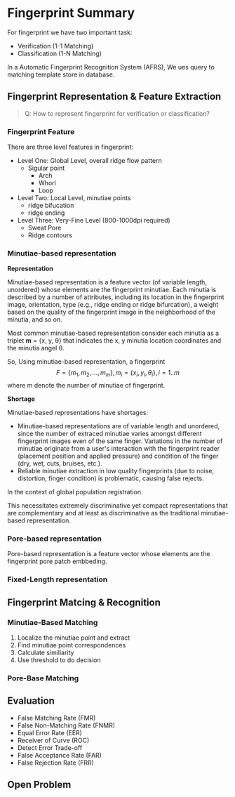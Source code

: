 # Fingerprint Summary

For fingerprint we have two important task:
- Verification (1-1 Matching)
- Classification (1-N Matching)

In a Automatic Fingerprint Recognition System (AFRS), We ues query to matching template store in database.

## Fingerprint Representation & Feature Extraction 

> Q: How to represent fingerprint for verification or classification?

### Fingerprint Feature

There are three level features in fingerprint:
- Level One: Global Level, overall ridge flow pattern
  - Sigular point
    - Arch
    - Whorl
    - Loop 
- Level Two: Local Level, minutiae points
  - ridge bifucation
  - ridge ending
- Level Three: Very-Fine Level (800-1000dpi required)
  - Sweat Pore
  - Ridge contours


### Minutiae-based representation

**Representation**

Minutiae-based representation is a feature vector (of variable length, unordered) whose elements are the fingerprint minutiae. Each minutia is described by a number of attributes, including its location in the fingerprint image, orientation, type (e.g., ridge ending or ridge bifurcation), a weight based on the quality of the fingerprint image in the neighborhood of the minutia, and so on.

Most common minutiae-based representation consider each minutia as a triplet **m** = {x, y, θ} that indicates the x, y minutia location coordinates and the minutia angel θ.

So, Using minutiae-based representation, a fingerprint 
$$F = \{m_1, m_2, ..., m_m\},  m_i = \{x_i, y_i, θ_i \},  i=1..m$$
where m denote the number of minutiae of fingerprint.

**Shortage**

Minutiae-based representations have shortages:
- Minutiae-based representations are of variable length and unordered, since the number of extraced minutiae varies amongst different fingerprint images even of the same finger. Variations in the number of minutiae originate from a user's interaction with the fingerprint reader (placement position and applied pressure) and condition of the finger (dry, wet, cuts, bruises, etc.).
- Reliable minutiae extraction in low quality fingerprints (due to noise, distortion, finger condition) is problematic, causing false rejects.

In the context of global population registration.


This necessitates extremely discriminative yet compact representations that are complementary and at least as discriminative as the traditional minutiae-based representation.

### Pore-based representation

Pore-based representation is a feature vector whose elements are the fingerprint pore patch embbeding. 



### Fixed-Length representation







## Fingerprint Matcing & Recognition

### Minutiae-Based Matching





1. Localize the minutiae point and extract
2. Find minutiae point correspondences
3. Calculate similiarity
4. Use threshold to do decision 


### Pore-Base Matching





## Evaluation

- False Matching Rate (FMR)
- False Non-Matching Rate (FNMR)
- Equal Error Rate (EER)
- Receiver of Curve (ROC)
- Detect Error Trade-off
- False Acceptance Rate (FAR)
- False Rejection Rate (FRR)



## Open Problem

